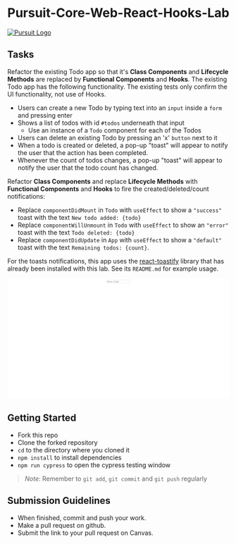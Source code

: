 # Pursuit-Core-Web-React-Hooks-Lab

[![Pursuit Logo](https://avatars1.githubusercontent.com/u/5825944?s=200&v=4)](https://pursuit.org)

## Tasks

Refactor the existing Todo app so that it's **Class Components** and **Lifecycle Methods** are replaced by **Functional Components** and **Hooks**. The existing Todo app has the following functionality. The existing tests only confirm the UI functionality, not use of Hooks.

- Users can create a new Todo by typing text into an `input` inside a `form` and pressing enter
- Shows a list of todos with id `#todos` underneath that input
  - Use an instance of a `Todo` component for each of the Todos
- Users can delete an existing Todo by pressing an 'x' `button` next to it
- When a todo is created or deleted, a pop-up "toast" will appear to notify the user that the action has been completed.
- Whenever the count of todos changes, a pop-up "toast" will appear to notify the user that the todo count has changed.

Refactor **Class Components** and replace **Lifecycle Methods** with **Functional Components** and **Hooks** to fire the created/deleted/count notifications:

- Replace `componentDidMount` in `Todo` with `useEffect` to show a `"success"` toast with the text `New todo added: {todo}`
- Replace `componentWillUnmount` in `Todo` with `useEffect` to show an `"error"` toast with the text `Todo deleted: {todo}`
- Replace `componentDidUpdate` in `App` with `useEffect` to show a `"default"` toast with the text `Remaining todos: {count}`.

For the toasts notifications, this app uses the [react-toastify](https://github.com/fkhadra/react-toastify) library that has already been installed with this lab. See its `README.md` for example usage.

![todos react app in use](./todosHooksAppGif.gif)

## Getting Started

- Fork this repo
- Clone the forked repository
- `cd` to the directory where you cloned it
- `npm install` to install dependencies
- `npm run cypress` to open the cypress testing window

> _Note_: Remember to `git add`, `git commit` and `git push` regularly

## Submission Guidelines

- When finished, commit and push your work.
- Make a pull request on github.
- Submit the link to your pull request on Canvas.
